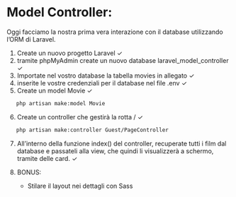 # Model Controller:

Oggi facciamo la nostra prima vera interazione con il database utilizzando l’ORM di Laravel.

1. Create un nuovo progetto Laravel &check;
2. tramite phpMyAdmin create un nuovo database laravel_model_controller &check;
3. Importate nel vostro database la tabella movies in allegato &check;
4. inserite le vostre credenziali per il database nel file .env &check;
5. Create un model Movie &check;

```bash
   php artisan make:model Movie
```

6. Create un controller che gestirà la rotta / &check;

```bash
   php artisan make:controller Guest/PageController
```

7. All’interno della funzione index() del controller, recuperate tutti i film dal database e passateli alla view, che quindi li visualizzerà a schermo, tramite delle card. &check;

8. BONUS:
    - Stilare il layout nei dettagli con Sass
